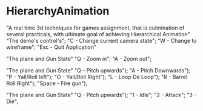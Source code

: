# HierarchyAnimation
"A real time 3d techniques for games assignment, that is culmination of several practicals, with ultimate goal of achieving Hierarchical Animation"
"The demo's control's";
    "C - Change current camera state";
	  "W - Change to wireframe";
    "Esc - Quit Application"
   
"The plane and Gun State"
    "Q - Zoom in"; 
    "A - Zoom out";
	
 "The plane and Gun State"
    "Q - Pitch upwards");
		"A - Pitch Downwards");
		"P - Yall/Roll left");
		"O - Yall/Roll Right");
		"L - Loop De Loop");
		"R - Barrel Roll Right");
		"Space - Fire gun");
    
"The plane and Gun State"
    "Q - Pitch upwards");
    "1 - Idle";
    "2 - Attack";
    "3 - Die";

    
    

